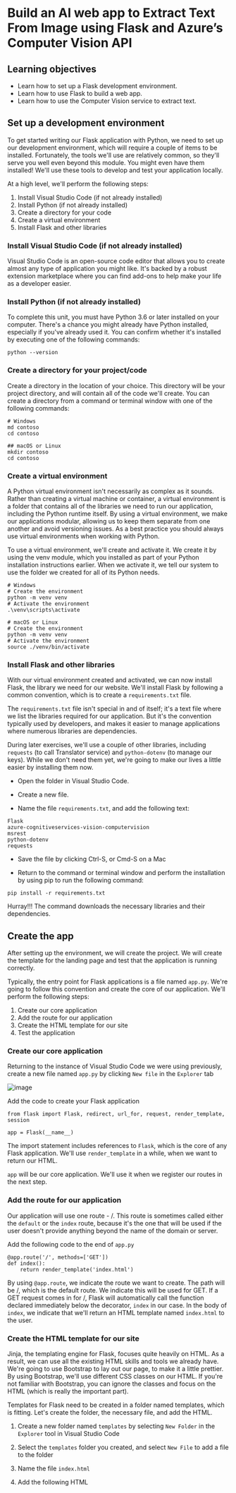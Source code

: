 # Build an AI web app to Extract Text From Image using Flask and Azure’s Computer Vision API

## Learning objectives

- Learn how to set up a Flask development environment.
- Learn how to use Flask to build a web app.
- Learn how to use the Computer Vision service to extract text.

## Set up a development environment

To get started writing our Flask application with Python, we need to set up our development environment, which will require a couple of items to be installed. Fortunately, the tools we'll use are relatively common, so they'll serve you well even beyond this module. You might even have them installed! We'll use these tools to develop and test your application locally.

At a high level, we'll perform the following steps:

1. Install Visual Studio Code (if not already installed)
2. Install Python (if not already installed)
3. Create a directory for your code
4. Create a virtual environment
5. Install Flask and other libraries

### Install Visual Studio Code (if not already installed)

Visual Studio Code is an open-source code editor that allows you to create almost any type of application you might like. It's backed by a robust extension marketplace where you can find add-ons to help make your life as a developer easier.

### Install Python (if not already installed)

To complete this unit, you must have Python 3.6 or later installed on your computer. There's a chance you might already have Python installed, especially if you've already used it. You can confirm whether it's installed by executing one of the following commands:

```
python --version
```

### Create a directory for your project/code

Create a directory in the location of your choice. This directory will be your project directory, and will contain all of the code we'll create. You can create a directory from a command or terminal window with one of the following commands:

```
# Windows
md contoso
cd contoso

## macOS or Linux
mkdir contoso
cd contoso
```

### Create a virtual environment

A Python virtual environment isn't necessarily as complex as it sounds. Rather than creating a virtual machine or container, a virtual environment is a folder that contains all of the libraries we need to run our application, including the Python runtime itself. By using a virtual environment, we make our applications modular, allowing us to keep them separate from one another and avoid versioning issues. As a best practice you should always use virtual environments when working with Python.

To use a virtual environment, we'll create and activate it. We create it by using the venv module, which you installed as part of your Python installation instructions earlier. When we activate it, we tell our system to use the folder we created for all of its Python needs.

```
# Windows
# Create the environment
python -m venv venv
# Activate the environment
.\venv\scripts\activate

# macOS or Linux
# Create the environment
python -m venv venv
# Activate the environment
source ./venv/bin/activate
```

### Install Flask and other libraries

With our virtual environment created and activated, we can now install Flask, the library we need for our website. We'll install Flask by following a common convention, which is to create a `requirements.txt` file.

The `requirements.txt` file isn't special in and of itself; it's a text file where we list the libraries required for our application. But it's the convention typically used by developers, and makes it easier to manage applications where numerous libraries are dependencies.


During later exercises, we'll use a couple of other libraries, including `requests` (to call Translator service) and `python-dotenv` (to manage our keys). While we don't need them yet, we're going to make our lives a little easier by installing them now.

- Open the folder in Visual Studio Code.

- Create a new file.

- Name the file `requirements.txt`, and add the following text:

```
Flask
azure-cognitiveservices-vision-computervision
msrest
python-dotenv
requests
```

- Save the file by clicking Ctrl-S, or Cmd-S on a Mac

- Return to the command or terminal window and perform the installation by using pip to run the following command:

```
pip install -r requirements.txt
```

Hurray!!! The command downloads the necessary libraries and their dependencies.


## Create the app
After setting up the environment, we will create the project. We will create the template for the landing page and test that the application is running correctly.

Typically, the entry point for Flask applications is a file named `app.py`. We're going to follow this convention and create the core of our application. We'll perform the following steps:

1. Create our core application
2. Add the route for our application
3. Create the HTML template for our site
4. Test the application

### Create our core application

Returning to the instance of Visual Studio Code we were using previously, create a new file named `app.py` by clicking `New file` in the `Explorer` tab

![image](https://user-images.githubusercontent.com/64667212/180769043-ffa160c4-d806-421b-aaa8-41dc5087ceaf.png)

Add the code to create your Flask application

```
from flask import Flask, redirect, url_for, request, render_template, session

app = Flask(__name__)
```

The import statement includes references to `Flask`, which is the core of any Flask application. We'll use `render_template` in a while, when we want to return our HTML.

`app` will be our core application. We'll use it when we register our routes in the next step.

### Add the route for our application

Our application will use one route - /. This route is sometimes called either the `default` or the `index` route, because it's the one that will be used if the user doesn't provide anything beyond the name of the domain or server.

Add the following code to the end of `app.py`

```
@app.route('/', methods=['GET'])
def index():
    return render_template('index.html')
```

By using `@app.route`, we indicate the route we want to create. The path will be /, which is the default route. We indicate this will be used for GET. If a GET request comes in for /, Flask will automatically call the function declared immediately below the decorator, `index` in our case. In the body of `index`, we indicate that we'll return an HTML template named `index.html` to the user.


### Create the HTML template for our site

Jinja, the templating engine for Flask, focuses quite heavily on HTML. As a result, we can use all the existing HTML skills and tools we already have. We're going to use Bootstrap to lay out our page, to make it a little prettier. By using Bootstrap, we'll use different CSS classes on our HTML. If you're not familiar with Bootstrap, you can ignore the classes and focus on the HTML (which is really the important part).


Templates for Flask need to be created in a folder named templates, which is fitting. Let's create the folder, the necessary file, and add the HTML.

1. Create a new folder named `templates` by selecting `New Folder` in the `Explorer` tool in Visual Studio Code

2. Select the `templates` folder you created, and select `New File` to add a file to the folder

3. Name the file `index.html`

4. Add the following HTML
